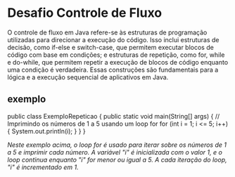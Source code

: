# Desafio Controle de Fluxo

O controle de fluxo em Java refere-se às estruturas de programação utilizadas para direcionar a execução do código. Isso inclui estruturas de decisão, como if-else e switch-case, que permitem executar blocos de código com base em condições; e estruturas de repetição, como for, while e do-while, que permitem repetir a execução de blocos de código enquanto uma condição é verdadeira. Essas construções são fundamentais para a lógica e a execução sequencial de aplicativos em Java.


## exemplo

public class ExemploRepeticao {
    public static void main(String[] args) {
        // Imprimindo os números de 1 a 5 usando um loop for
        for (int i = 1; i <= 5; i++) {
            System.out.println(i);
        }
    }
}

_Neste exemplo acima, o loop *for* é usado para iterar sobre os números de 1 a 5 e imprimir cada número.
A variável "i" é inicializada com o valor 1, e o loop continua enquanto "i" for menor ou igual a 5.
A cada iteração do loop, "i" é incrementado em 1._
